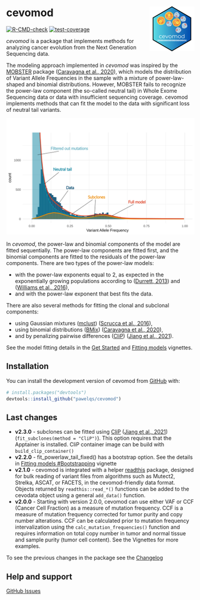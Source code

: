 
# cevomod <img src="man/figures/logo.png" align="right" height="120" />

<!-- badges: start -->
<!--[![Lifecycle: experimental](https://img.shields.io/badge/lifecycle-experimental-orange.svg)](https://lifecycle.r-lib.org/articles/stages.html#experimental) -->
[![R-CMD-check](https://github.com/pawelqs/cevomod/actions/workflows/R-CMD-check.yaml/badge.svg)](https://github.com/pawelqs/cevomod/actions/workflows/R-CMD-check.yaml)
[![test-coverage](https://github.com/pawelqs/cevomod/actions/workflows/test-coverage.yaml/badge.svg)](https://github.com/pawelqs/cevomod/actions/workflows/test-coverage.yaml)
<!-- badges: end -->


*cevomod* is a package that implements methods for analyzing cancer evolution from the Next Generation Sequencing data.

The modeling approach implemented in *cevomod* was inspired by the [MOBSTER](https://caravagnalab.github.io/mobster/index.html) package ([Caravagna et al., 2020](https://www.nature.com/articles/s41588-020-0675-5)), which models the distribution of Variant Allele Frequencies in the sample with a mixture of power-law-shaped and binomial distributions. However, MOBSTER fails to recognize the power-law component (the so-called neutral tail) in Whole Exome Sequencing data or data with insufficient sequencing coverage. cevomod implements methods that can fit the model to the data with significant loss of neutral tail variants.

![](man/figures/introduction_figure.svg)

In *cevomod*, the power-law and binomial components of the model are fitted sequentially. The power-law components are fitted first, and the binomial components are fitted to the residuals of the power-law components. There are two types of the power-law models: 

- with the power-law exponents equal to 2, as expected in the exponentially growing populations according to ([Durrett, 2013](https://pubmed.ncbi.nlm.nih.gov/23471293/)) and ([Williams et al., 2016](https://www.nature.com/articles/ng.3489)), 
- and with the power-law exponent that best fits the data. 

There are also several methods for fitting the clonal and subclonal components: 

- using Gaussian mixtures ([mclust](https://mclust-org.github.io/mclust/)) ([Scrucca et al., 2016](https://journal.r-project.org/archive/2016/RJ-2016-021/index.html)), 
- using binomial distributions ([BMix](https://github.com/caravagnalab/BMix)) ([Caravagna et al., 2020](https://www.nature.com/articles/s41588-020-0675-5)), 
- and by penalizing pairwise differences ([CliP](https://github.com/wwylab/CliP)) ([Jiang et al., 2021](https://www.biorxiv.org/content/10.1101/2021.03.31.437383v1)).

See the model fitting details in the [Get Started](https://pawelqs.github.io/cevomod/articles/get_started.html) and [Fitting models](https://pawelqs.github.io/cevomod/articles/fitting_models.html) vignettes.


## Installation

You can install the development version of cevomod from [GitHub](https://github.com/) with:

``` r
# install.packages("devtools")
devtools::install_github("pawelqs/cevomod")
```


## Last changes
* **v2.3.0** - subclones can be fitted using [CliP](https://github.com/wwylab/CliP) ([Jiang et al., 2021](https://www.biorxiv.org/content/10.1101/2021.03.31.437383v1)) (`fit_subclones(method = "CliP")`). This option requires that the Apptainer is installed. CliP container image can be build with `build_clip_container()`
* **v2.2.0** - fit_powerlaw_tail_fixed() has a bootstrap option. See the details in [Fitting models #Bootstrapping](https://pawelqs.github.io/cevomod/articles/fitting_models.html#bootstrapping) vignette
* **v2.1.0** - cevomod is integrated with a helper [readthis](https://pawelqs.github.io/readthis/index.html) package, designed for bulk reading of variant files from algorithms such as Mutect2, Strelka, ASCAT, or FACETS, in the cevomod-friendly data format. Objects returned by `readthis::read_*()` functions can be added to the cevodata object using a general `add_data()` function.
* **v2.0.0** - Starting with version 2.0.0, cevomod can use either VAF or CCF (Cancer Cell Fraction) as a measure of mutation frequency. CCF is a measure of mutation frequency corrected for tumor purity and copy number alterations. CCF can be calculated prior to mutation frequency intervalization using the `calc_mutation_frequencies()` function and requires information on total copy number in tumor and normal tissue and sample purity (tumor cell content). See the Vignettes for more examples.

To see the previous changes in the package see the [Changelog](https://pawelqs.github.io/cevomod/news/index.html)


## Help and support

[GitHub Issues](https://github.com/pawelqs/cevomod/issues)

